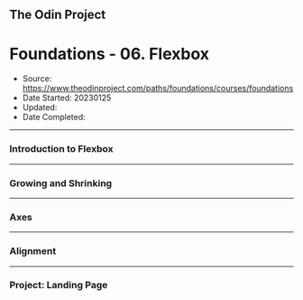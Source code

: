 ## The Odin Project

# Foundations - 06. Flexbox

  - Source: https://www.theodinproject.com/paths/foundations/courses/foundations
  - Date Started: 20230125
  - Updated:
  - Date Completed:
---

### Introduction to Flexbox

---
### Growing and Shrinking

---
### Axes

---
### Alignment

---
### Project: Landing Page
